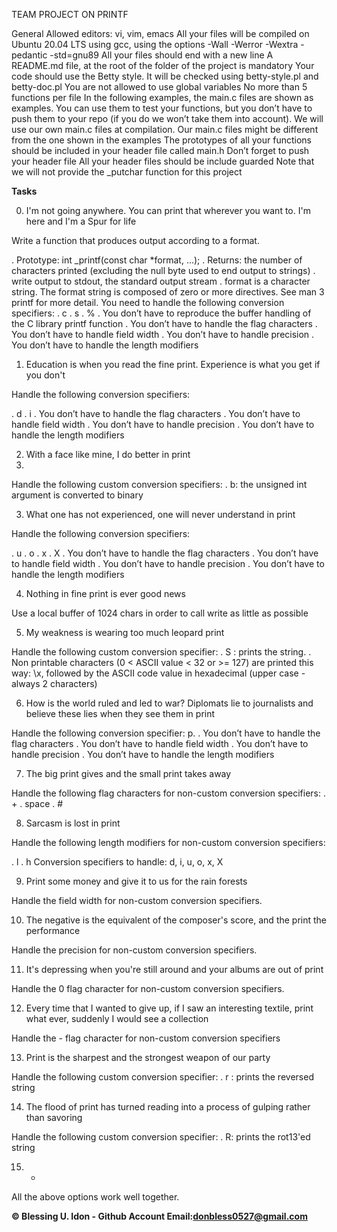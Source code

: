 TEAM PROJECT ON PRINTF

General
Allowed editors: vi, vim, emacs
All your files will be compiled on Ubuntu 20.04 LTS using gcc, using the options -Wall -Werror -Wextra -pedantic -std=gnu89
All your files should end with a new line
A README.md file, at the root of the folder of the project is mandatory
Your code should use the Betty style. It will be checked using betty-style.pl and betty-doc.pl
You are not allowed to use global variables
No more than 5 functions per file
In the following examples, the main.c files are shown as examples. You can use them to test your functions, but you don’t have to push them to your repo (if you do we won’t take them into account). We will use our own main.c files at compilation. Our main.c files might be different from the one shown in the examples
The prototypes of all your functions should be included in your header file called main.h
Don’t forget to push your header file
All your header files should be include guarded
Note that we will not provide the _putchar function for this project

**Tasks**

0. I'm not going anywhere. You can print that wherever you want to. I'm here and I'm a Spur for life

Write a function that produces output according to a format.

. Prototype: int _printf(const char *format, ...);
. Returns: the number of characters printed (excluding the null byte used to end output to strings)
. write output to stdout, the standard output stream
. format is a character string. The format string is composed of zero or more directives. See man 3 printf for more detail. You need to handle the following conversion specifiers:
  . c
  . s
  . %
. You don’t have to reproduce the buffer handling of the C library printf function
. You don’t have to handle the flag characters
. You don’t have to handle field width
. You don’t have to handle precision
. You don’t have to handle the length modifiers

1. Education is when you read the fine print. Experience is what you get if you don't
   
Handle the following conversion specifiers:

  . d
  . i
. You don’t have to handle the flag characters
. You don’t have to handle field width
. You don’t have to handle precision
. You don’t have to handle the length modifiers

2. With a face like mine, I do better in print
3. 
Handle the following custom conversion specifiers:
. b: the unsigned int argument is converted to binary

3. What one has not experienced, one will never understand in print

Handle the following conversion specifiers:

. u
. o
. x
. X
. You don’t have to handle the flag characters
. You don’t have to handle field width
. You don’t have to handle precision
. You don’t have to handle the length modifiers

4. Nothing in fine print is ever good news

Use a local buffer of 1024 chars in order to call write as little as possible

5. My weakness is wearing too much leopard print

Handle the following custom conversion specifier:
. S : prints the string.
. Non printable characters (0 < ASCII value < 32 or >= 127) are printed this way: \x, followed by the ASCII code value in hexadecimal (upper case - always 2 characters)

6. How is the world ruled and led to war? Diplomats lie to journalists and believe these lies when they see them in print

Handle the following conversion specifier: p.
. You don’t have to handle the flag characters
. You don’t have to handle field width
. You don’t have to handle precision
. You don’t have to handle the length modifiers

7. The big print gives and the small print takes away

Handle the following flag characters for non-custom conversion specifiers:
. +
. space
. #

8. Sarcasm is lost in print

Handle the following length modifiers for non-custom conversion specifiers:

. l
. h
Conversion specifiers to handle: d, i, u, o, x, X

9. Print some money and give it to us for the rain forests

Handle the field width for non-custom conversion specifiers.

10. The negative is the equivalent of the composer's score, and the print the performance

Handle the precision for non-custom conversion specifiers.

11. It's depressing when you're still around and your albums are out of print
    
Handle the 0 flag character for non-custom conversion specifiers.

12. Every time that I wanted to give up, if I saw an interesting textile, print what ever, suddenly I would see a collection

Handle the - flag character for non-custom conversion specifiers

13. Print is the sharpest and the strongest weapon of our party

Handle the following custom conversion specifier:
. r : prints the reversed string

14. The flood of print has turned reading into a process of gulping rather than savoring

Handle the following custom conversion specifier:
. R: prints the rot13'ed string

15. *

All the above options work well together.

**© Blessing U. Idon - Github Account Email:donbless0527@gmail.com**

